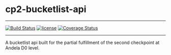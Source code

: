 # cp2-bucketlist-api
___
[![Build Status](https://travis-ci.org/Alweezy/cp2-bucketlist-api.svg?branch=develop)](https://travis-ci.org/Alweezy/cp2-bucketlist-api)
[![license](https://img.shields.io/github/license/mashape/apistatus.svg)](https://opensource.org/licenses/MIT)
[![Coverage Status](https://coveralls.io/repos/github/Alweezy/cp2-bucketlist-api/badge.svg?branch=develop)](https://coveralls.io/github/Alweezy/cp2-bucketlist-api?branch=develop)
___
A bucketlist api built for the partial fulfillment of the second checkpoint at Andela D0 level.
